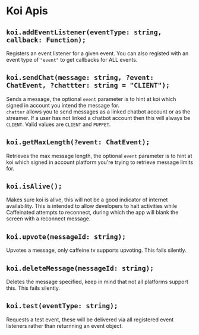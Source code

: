 # Koi Apis
  
## `koi.addEventListener(eventType: string, callback: Function);`  
Registers an event listener for a given event. You can also registed with an event type of `"event"` to get callbacks for ALL events.  
  
## `koi.sendChat(message: string, ?event: ChatEvent, ?chattter: string = "CLIENT");`  
Sends a message, the optional `event` parameter is to hint at koi which signed in account you intend the message for.  
`chatter` allows you to send messages as a linked chatbot account or as the streamer. If a user has not linked a chatbot account then this will always be `CLIENT`. Valid values are `CLIENT` and `PUPPET`.  
  
## `koi.getMaxLength(?event: ChatEvent);`  
Retrieves the max message length, the optional `event` parameter is to hint at koi which signed in account platform you're trying to retrieve message limits for.  
  
## `koi.isAlive();`  
Makes sure koi is alive, this will not be a good indicator of internet availability. This is intended to allow developers to halt activities while Caffeinated attempts to reconnect, during which the app will blank the screen with a reconnect message.  
  
## `koi.upvote(messageId: string);`  
Upvotes a message, only caffeine.tv supports upvoting. This fails silently.  
  
## `koi.deleteMessage(messageId: string);`  
Deletes the message specified, keep in mind that not all platforms support this. This fails silently.  

## `koi.test(eventType: string);`  
Requests a test event, these will be delivered via all registered event listeners rather than returnning an event object.  
